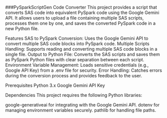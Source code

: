 ###PySparkScriptGen Code Converter
This project provides a script that converts SAS code into equivalent PySpark code using the Google Gemini API. It allows users to upload a file containing multiple SAS scripts, processes them one by one, and saves the converted PySpark code in a new Python file.

Features
SAS to PySpark Conversion: Uses the Google Gemini API to convert multiple SAS code blocks into PySpark code.
Multiple Scripts Handling: Supports reading and converting multiple SAS code blocks in a single file.
Output to Python File: Converts the SAS scripts and saves them as PySpark Python files with clear separation between each script.
Environment Variable Management: Loads sensitive credentials (e.g., Google API Key) from a .env file for security.
Error Handling: Catches errors during the conversion process and provides feedback to the user.

Prerequisites
Python 3.x
Google Gemini API Key

Dependencies
This project requires the following Python libraries:

google-generativeai for integrating with the Google Gemini API.
dotenv for managing environment variables securely.
pathlib for handling file paths.
